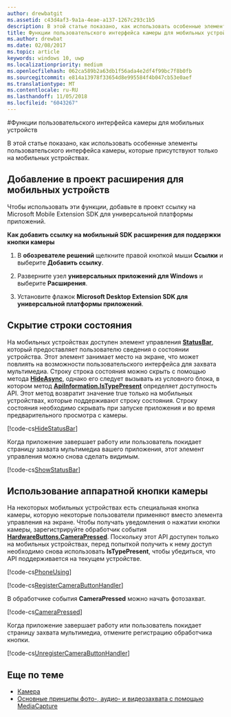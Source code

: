 ```yaml
---
author: drewbatgit
ms.assetid: c43d4af3-9a1a-4eae-a137-1267c293c1b5
description: В этой статье показано, как использовать особенные элементы пользовательского интерфейса камеры, которые присутствуют только на мобильных устройствах.
title: Функции пользовательского интерфейса камеры для мобильных устройств
ms.author: drewbat
ms.date: 02/08/2017
ms.topic: article
keywords: windows 10, uwp
ms.localizationpriority: medium
ms.openlocfilehash: 062ca589b2a63db1f56ada4e2df4f99bc7f8b0fb
ms.sourcegitcommit: e814a13978f33654d8e995584f4b047cb53e0aef
ms.translationtype: MT
ms.contentlocale: ru-RU
ms.lasthandoff: 11/05/2018
ms.locfileid: "6043267"
---
```

#<a name="camera-ui-features-for-mobile-devices"></a>Функции пользовательского интерфейса камеры для мобильных устройств

В этой статье показано, как использовать особенные элементы пользовательского интерфейса камеры, которые присутствуют только на мобильных устройствах. 

## <a name="add-the-mobile-extension-to-your-project"></a>Добавление в проект расширения для мобильных устройств 

Чтобы использовать эти функции, добавьте в проект ссылку на Microsoft Mobile Extension SDK для универсальной платформы приложений.

**Как добавить ссылку на мобильный SDK расширения для поддержки кнопки камеры**

1.  В **обозревателе решений** щелкните правой кнопкой мыши **Ссылки** и выберите **Добавить ссылку**.

2.  Разверните узел **универсальных приложений для Windows** и выберите **Расширения**.

3.  Установите флажок **Microsoft Desktop Extension SDK для универсальной платформы приложений**.

## <a name="hide-the-status-bar"></a>Скрытие строки состояния

На мобильных устройствах доступен элемент управления [**StatusBar**](https://msdn.microsoft.com/library/windows/apps/dn633864), который предоставляет пользователю сведения о состоянии устройства. Этот элемент занимает место на экране, что может повлиять на возможности пользовательского интерфейса для захвата мультимедиа. Строку строка состояния можно скрыть с помощью метода [**HideAsync**](https://msdn.microsoft.com/library/windows/apps/dn610339), однако его следует вызывать из условного блока, в котором метод [**ApiInformation.IsTypePresent**](https://msdn.microsoft.com/library/windows/apps/dn949016) определяет доступность API. Этот метод возвратит значение true только на мобильных устройствах, которые поддерживают строку состояния. Строку состояния необходимо скрывать при запуске приложения и во время предварительного просмотра с камеры.

[!code-cs[HideStatusBar](./code/BasicMediaCaptureWin10/cs/MainPage.xaml.cs#SnippetHideStatusBar)]

Когда приложение завершает работу или пользователь покидает страницу захвата мультимедиа вашего приложения, этот элемент управления можно снова сделать видимым.

[!code-cs[ShowStatusBar](./code/BasicMediaCaptureWin10/cs/MainPage.xaml.cs#SnippetShowStatusBar)]

## <a name="use-the-hardware-camera-button"></a>Использование аппаратной кнопки камеры

На некоторых мобильных устройствах есть специальная кнопка камеры, которую некоторые пользователи применяют вместо элемента управления на экране. Чтобы получать уведомления о нажатии кнопки камеры, зарегистрируйте обработчик события [**HardwareButtons.CameraPressed**](https://msdn.microsoft.com/library/windows/apps/dn653805). Поскольку этот API доступен только на мобильных устройствах, перед попыткой получить к нему доступ необходимо снова использовать **IsTypePresent**, чтобы убедиться, что API поддерживается на текущем устройстве.

[!code-cs[PhoneUsing](./code/BasicMediaCaptureWin10/cs/MainPage.xaml.cs#SnippetPhoneUsing)]

[!code-cs[RegisterCameraButtonHandler](./code/BasicMediaCaptureWin10/cs/MainPage.xaml.cs#SnippetRegisterCameraButtonHandler)]

В обработчике события **CameraPressed** можно начать фотозахват.

[!code-cs[CameraPressed](./code/BasicMediaCaptureWin10/cs/MainPage.xaml.cs#SnippetCameraPressed)]

Когда приложение завершает работу или пользователь покидает страницу захвата мультимедиа, отмените регистрацию обработчика кнопки.

[!code-cs[UnregisterCameraButtonHandler](./code/BasicMediaCaptureWin10/cs/MainPage.xaml.cs#SnippetUnregisterCameraButtonHandler)]

## <a name="related-topics"></a>Еще по теме

* [Камера](camera.md)
* [Основные принципы фото-, аудио- и видеозахвата с помощью MediaCapture](basic-photo-video-and-audio-capture-with-MediaCapture.md)






